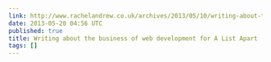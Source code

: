 ```yaml
---
link: http://www.rachelandrew.co.uk/archives/2013/05/10/writing-about-the-business-of-web-development-for-a-list-apart/
date: 2013-05-20 04:56 UTC
published: true
title: Writing about the business of web development for A List Apart
tags: []
---
```



